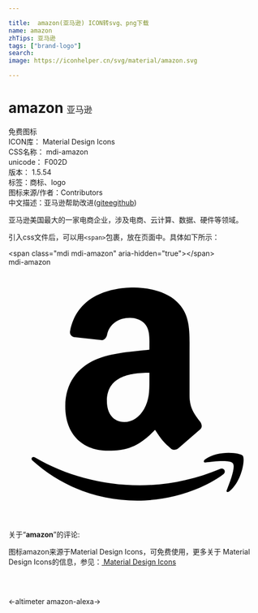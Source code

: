 ```yaml
---

title:  amazon(亚马逊) ICON转svg、png下载
name: amazon
zhTips: 亚马逊
tags: ["brand-logo"]
search: 
image: https://iconhelper.cn/svg/material/amazon.svg

---
```


# amazon  <small style="font-size: 60%;font-weight: 100">亚马逊</small>


<div class="detail-page">
<p>
<span><span class="badge-success badge">免费图标</span> </span>
<br/>
<span>
ICON库：
<span class="badge-secondary badge">Material Design Icons</span> 
</span>
<br/>
<span>
CSS名称：
<span class="badge-secondary badge">mdi-amazon</span> 
</span>
<br/>
<span>
unicode：
<span class="badge-secondary badge">F002D</span> 
<copy-btn content='F002D' btn-title=""></copy-btn>
<copy-btn :content='String.fromCodePoint(parseInt("F002D", 16))' btn-title="复制U"></copy-btn>
</span>
<br/>
<span>
版本：
<span class="badge-secondary badge">1.5.54</span> 
</span><br/><span>标签：<span class="badge-light badge"><router-link to="/tags/brand-logo.html">商标、logo</router-link></span></span>
<br/>
<span>图标来源/作者：<span class="badge-light badge">Contributors</span></span> 
<br/>
<span class="zh-detail">中文描述：<span class="badge-primary badge">亚马逊</span><span class="help-link"><span>帮助改进</span>(<a href="https://gitee.com/liuwave/icon-helper/edit/master/json/material/amazon.json" target="_blank" rel="noopener noreferrer">gitee</a><a href="https://github.com/liuwave/icon-helper/edit/master/json/material/amazon.json" target="_blank" rel="noopener noreferrer">github</a></span>)</span><br/>
</p>
</div><div class="description description alert alert-light">亚马逊美国最大的一家电商企业，涉及电商、云计算、数据、硬件等领域。</div>
<div class="alert alert-dark">
  <i class="mdi mdi-amazon mdi-48px"></i>
  <i class="mdi mdi-amazon mdi-36px"></i>
  <i class="mdi mdi-amazon mdi-24px"></i>
  <i class="mdi mdi-amazon mdi-18px"></i>
</div>
<div>
  <p>引入css文件后，可以用<code>&lt;span&gt;</code>包裹，放在页面中。具体如下所示：    
  </p>
  <div class="alert alert-primary" style="font-size: 14px">
    &lt;span class="mdi mdi-amazon" aria-hidden="true"&gt;&lt;/span&gt;
    <copy-btn content='<span class="mdi mdi-amazon" aria-hidden="true"></span>'></copy-btn>
  </div>
  <div class="alert alert-secondary">
    <i class="mdi mdi-amazon"
    style="font-size: 24px"
    aria-hidden="true"></i> mdi-amazon
    <copy-btn content="mdi-amazon" btn-title="复制图标名称"></copy-btn>
  </div>
</div>
<div id="svg" class="svg-wrap">
<svg xmlns="http://www.w3.org/2000/svg" viewBox="0 0 24 24"><path d="M15.93,17.09C15.75,17.25 15.5,17.26 15.3,17.15C14.41,16.41 14.25,16.07 13.76,15.36C12.29,16.86 11.25,17.31 9.34,17.31C7.09,17.31 5.33,15.92 5.33,13.14C5.33,10.96 6.5,9.5 8.19,8.76C9.65,8.12 11.68,8 13.23,7.83V7.5C13.23,6.84 13.28,6.09 12.9,5.54C12.58,5.05 11.95,4.84 11.4,4.84C10.38,4.84 9.47,5.37 9.25,6.45C9.2,6.69 9,6.93 8.78,6.94L6.18,6.66C5.96,6.61 5.72,6.44 5.78,6.1C6.38,2.95 9.23,2 11.78,2C13.08,2 14.78,2.35 15.81,3.33C17.11,4.55 17,6.18 17,7.95V12.12C17,13.37 17.5,13.93 18,14.6C18.17,14.85 18.21,15.14 18,15.31L15.94,17.09H15.93M13.23,10.56V10C11.29,10 9.24,10.39 9.24,12.67C9.24,13.83 9.85,14.62 10.87,14.62C11.63,14.62 12.3,14.15 12.73,13.4C13.25,12.47 13.23,11.6 13.23,10.56M20.16,19.54C18,21.14 14.82,22 12.1,22C8.29,22 4.85,20.59 2.25,18.24C2.05,18.06 2.23,17.81 2.5,17.95C5.28,19.58 8.75,20.56 12.33,20.56C14.74,20.56 17.4,20.06 19.84,19.03C20.21,18.87 20.5,19.27 20.16,19.54M21.07,18.5C20.79,18.14 19.22,18.33 18.5,18.42C18.31,18.44 18.28,18.26 18.47,18.12C19.71,17.24 21.76,17.5 22,17.79C22.24,18.09 21.93,20.14 20.76,21.11C20.58,21.27 20.41,21.18 20.5,21C20.76,20.33 21.35,18.86 21.07,18.5Z" /></svg>
</div>
<detail full-name='mdi-amazon'></detail>
<div class="icon-detail__container">
<p>关于“<b>amazon</b>”的评论:</p>
</div>
<Vssue title="关于“amazon”的评论" />    
<div><p>图标amazon来源于Material Design Icons，可免费使用，更多关于 Material Design Icons的信息，参见：<a target="_blank" href="https://iconhelper.cn/material.html"> Material Design Icons</a>
</p></div>

<div style="padding:2rem 0 " class="page-nav"><p class="inner"><span class="prev">←<router-link to="/icon/altimeter.html">altimeter</router-link></span> <span class="next"><router-link to="/icon/amazon-alexa.html">amazon-alexa</router-link>→</span></p></div>

